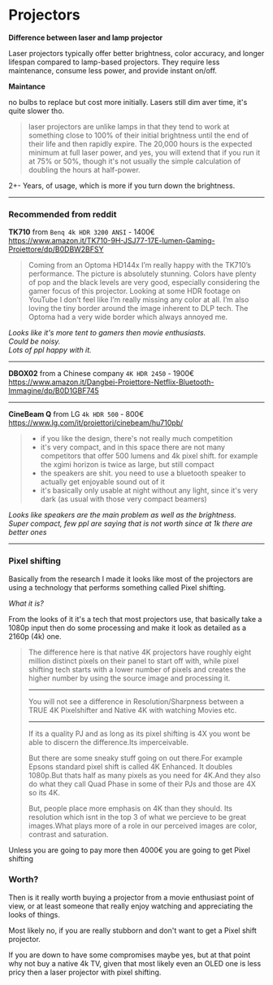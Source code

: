 # Projectors

**Difference between laser and lamp projector**

Laser projectors typically offer better brightness, color accuracy, and longer lifespan compared to lamp-based projectors. They require less maintenance, consume less power, and provide instant on/off.

**Maintance**

no bulbs to replace but cost more initially. Lasers still dim aver time, it's quite slower tho.

> laser projectors are unlike lamps in that they tend to work at something close to 100% of their initial brightness until the end of their life and then rapidly expire. The 20,000 hours is the expected minimum at full laser power, and yes, you will extend that if you run it at 75% or 50%, though it's not usually the simple calculation of doubling the hours at half-power.

2+- Years, of usage, which is more if you turn down the brightness.



***

### Recommended from reddit

**TK710** from `Benq 4k HDR 3200 ANSI` - 1400€ \
<https://www.amazon.it/TK710-9H-JSJ77-17E-lumen-Gaming-Proiettore/dp/B0DBW2BFSY>

> Coming from an Optoma HD144x I’m really happy with the TK710’s performance. The picture is absolutely stunning. Colors have plenty of pop and the black levels are very good, especially considering the gamer focus of this projector. Looking at some HDR footage on YouTube I don’t feel like I’m really missing any color at all. I’m also loving the tiny border around the image inherent to DLP tech. The Optoma had a very wide border which always annoyed me.

*Looks like it's more tent to gamers then movie enthusiasts.*\
*Could be noisy.*\
*Lots of ppl happy with it.*

***

**DBOX02** from a Chinese company `4K HDR 2450` - 1900€\
<https://www.amazon.it/Dangbei-Proiettore-Netflix-Bluetooth-Immagine/dp/B0D1GBF745>



***

**CineBeam Q** from LG `4k HDR 500` - 800€\
<https://www.lg.com/it/proiettori/cinebeam/hu710pb/>

> * if you like the design, there's not really much competition
> * it's very compact, and in this space there are not many competitors that offer 500 lumens and 4k pixel shift. for example the xgimi horizon is twice as large, but still compact
> * the speakers are shit. you need to use a bluetooth speaker to actually get enjoyable sound out of it
> * it's basically only usable at night without any light, since it's very dark (as usual with those very compact beamers)

*Looks like speakers are the main problem as well as the brightness.*\
*Super compact, few ppl are saying that is not worth since at 1k there are better ones*

***





### Pixel shifting

Basically from the research I made it looks like most of the projectors are using a technology that performs something called Pixel shifting.

*What it is?*

From the looks of it it's a tech that most projectors use, that basically take a 1080p input then do some processing and make it look as detailed as a 2160p (4k) one. 

> The difference here is that native 4K projectors have roughly eight million distinct pixels on their panel to start off with, while pixel shifting tech starts with a lower number of pixels and creates the higher number by using the source image and processing it.
>
> ***
>
> You will not see a difference in Resolution/Sharpness between a TRUE 4K Pixelshifter and Native 4K with watching Movies etc.
>
> ***
>
> If its a quality PJ and as long as its pixel shifting is 4X you wont be able to discern the difference.Its imperceivable.
>
> But there are some sneaky stuff going on out there.For example Epsons standard pixel shift is called 4K Enhanced. It doubles 1080p.But thats half as many pixels as you need for 4K.And they also do what they call Quad Phase in some of their PJs and those are 4X so its 4K.
>
> But, people place more emphasis on 4K than they should. Its resolution which isnt in the top 3 of what we percieve to be great images.What plays more of a role in our perceived images are color, contrast and saturation.

Unless you are going to pay more then 4000€ you are going to get Pixel shifting



### Worth?

Then is it really worth buying a projector from a movie enthusiast point of view, or at least someone that really enjoy watching and appreciating the looks of things.

Most likely no, if you are really stubborn and don't want to get a Pixel shift projector.

If you are down to have some compromises maybe yes, but at that point why not buy a native 4k TV, given that most likely even an OLED one is less pricy then a laser projector with pixel shifting. 
